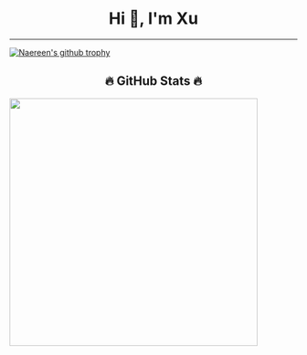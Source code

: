 <h1 align="center">Hi 👋, I'm Xu</h1>


<hr>


[![Naereen's github trophy](https://github-profile-trophy.vercel.app/?username=ducyb294&row=1)](https://github.com/ryo-ma/github-profile-trophy)

<h2 align="center">🔥 GitHub Stats 🔥</h2>

<a href="#" title="ducyb294">
    <img align="center" width="434" src="https://github-readme-stats.vercel.app/api?username=ducyb294&show_icons=true&theme=react&border_color=61dafb&hide_border=true" />
</a>
